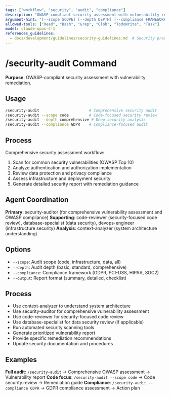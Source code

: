 ```yaml
---
tags: ["workflow", "security", "audit", "compliance"]
description: "OWASP-compliant security assessment with vulnerability remediation"
argument-hint: "[--scope SCOPE] [--depth DEPTH] [--compliance FRAMEWORK] [--output FORMAT]"
allowed-tools: ["Read", "Bash", "Grep", "Glob", "TodoWrite", "Task"]
model: claude-opus-4-1
references_guidelines:
  - docs/development/guidelines/security-guidelines.md  # Security practices and compliance requirements
---
```


# /security-audit Command

**Purpose**: OWASP-compliant security assessment with vulnerability remediation.

## Usage

```bash
/security-audit                      # Comprehensive security audit
/security-audit --scope code         # Code-focused security review
/security-audit --depth comprehensive # Deep security analysis
/security-audit --compliance GDPR    # Compliance-focused audit
```

## Process

Comprehensive security assessment workflow:
1. Scan for common security vulnerabilities (OWASP Top 10)
2. Analyze authentication and authorization implementation
3. Review data protection and privacy compliance
4. Assess infrastructure and deployment security
5. Generate detailed security report with remediation guidance

## Agent Coordination

**Primary**: security-auditor (for comprehensive vulnerability assessment and OWASP compliance)
**Supporting**: code-reviewer (security-focused code review), database-specialist (data security), devops-engineer (infrastructure security)
**Analysis**: context-analyzer (system architecture understanding)

## Options

- `--scope`: Audit scope (code, infrastructure, data, all)
- `--depth`: Audit depth (basic, standard, comprehensive)
- `--compliance`: Compliance framework (GDPR, PCI-DSS, HIPAA, SOC2)
- `--output`: Report format (summary, detailed, checklist)

## Process

- Use context-analyzer to understand system architecture
- Use security-auditor for comprehensive vulnerability assessment
- Use code-reviewer for security-focused code review
- Use database-specialist for data security review (if applicable)
- Run automated security scanning tools
- Generate prioritized vulnerability report
- Provide specific remediation recommendations
- Update security documentation and procedures

## Examples

**Full audit**: `/security-audit` → Comprehensive OWASP assessment → Vulnerability report
**Code focus**: `/security-audit --scope code` → Code security review → Remediation guide
**Compliance**: `/security-audit --compliance GDPR` → GDPR compliance assessment → Action plan